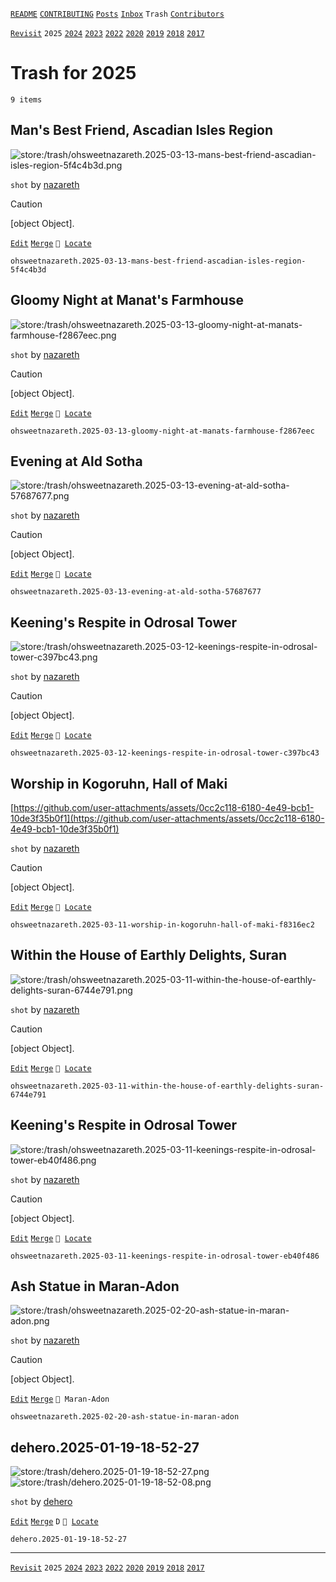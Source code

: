 [`README`](../../README.md) [`CONTRIBUTING`](../../CONTRIBUTING.md) [`Posts`](../posts/index.md) [`Inbox`](../inbox/index.md) `Trash` [`Contributors`](../contributors.md)

[`Revisit`](revisit.md) `2025` [`2024`](2024.md) [`2023`](2023.md) [`2022`](2022.md) [`2020`](2020.md) [`2019`](2019.md) [`2018`](2018.md) [`2017`](2017.md)

# Trash for 2025

`9 items`

## <span id="ohsweetnazareth.2025-03-13-mans-best-friend-ascadian-isles-region-5f4c4b3d">Man&#39;s Best Friend, Ascadian Isles Region</span>

![store:/trash/ohsweetnazareth.2025-03-13-mans-best-friend-ascadian-isles-region-5f4c4b3d.png](../../assets/previews/trash/ohsweetnazareth.2025-03-13-mans-best-friend-ascadian-isles-region-5f4c4b3d.avif "ohsweetnazareth.2025-03-13-mans-best-friend-ascadian-isles-region-5f4c4b3d")

`shot` by [nazareth](../contributors.md#ohsweetnazareth)

> [!CAUTION]
> [object Object].

[`Edit`](https://github.com/dehero/mwscr/issues/new?labels=post-editing&amp;template=post-editing.yml&amp;title=ohsweetnazareth.2025-03-13-mans-best-friend-ascadian-isles-region-5f4c4b3d&amp;postContent=store%3A%2Ftrash%2Fohsweetnazareth.2025-03-13-mans-best-friend-ascadian-isles-region-5f4c4b3d.png&amp;postTitle=Man%27s+Best+Friend%2C+Ascadian+Isles+Region&amp;postTitleRu=&amp;postAuthor=ohsweetnazareth&amp;postType=shot&amp;postEngine=&amp;postAddon=&amp;postTags=&amp;postLocation=&amp;postMark=&amp;postViolation=no-anti-aliasing&amp;postTrash=&amp;postRequest=) [`Merge`](https://github.com/dehero/mwscr/issues/new?labels=post-merging&amp;template=post-merging.yml&amp;title=ohsweetnazareth.2025-03-13-mans-best-friend-ascadian-isles-region-5f4c4b3d&amp;mergeWithIds=) <code>📍 [Locate](https://github.com/dehero/mwscr/issues/new?labels=post-location&template=post-location.yml&title=ohsweetnazareth.2025-03-13-mans-best-friend-ascadian-isles-region-5f4c4b3d&postLocation=)</code>

```
ohsweetnazareth.2025-03-13-mans-best-friend-ascadian-isles-region-5f4c4b3d
```

## <span id="ohsweetnazareth.2025-03-13-gloomy-night-at-manats-farmhouse-f2867eec">Gloomy Night at Manat&#39;s Farmhouse</span>

![store:/trash/ohsweetnazareth.2025-03-13-gloomy-night-at-manats-farmhouse-f2867eec.png](../../assets/previews/trash/ohsweetnazareth.2025-03-13-gloomy-night-at-manats-farmhouse-f2867eec.avif "ohsweetnazareth.2025-03-13-gloomy-night-at-manats-farmhouse-f2867eec")

`shot` by [nazareth](../contributors.md#ohsweetnazareth)

> [!CAUTION]
> [object Object].

[`Edit`](https://github.com/dehero/mwscr/issues/new?labels=post-editing&amp;template=post-editing.yml&amp;title=ohsweetnazareth.2025-03-13-gloomy-night-at-manats-farmhouse-f2867eec&amp;postContent=store%3A%2Ftrash%2Fohsweetnazareth.2025-03-13-gloomy-night-at-manats-farmhouse-f2867eec.png&amp;postTitle=Gloomy+Night+at+Manat%27s+Farmhouse&amp;postTitleRu=&amp;postAuthor=ohsweetnazareth&amp;postType=shot&amp;postEngine=&amp;postAddon=&amp;postTags=&amp;postLocation=&amp;postMark=&amp;postViolation=no-anti-aliasing&amp;postTrash=&amp;postRequest=) [`Merge`](https://github.com/dehero/mwscr/issues/new?labels=post-merging&amp;template=post-merging.yml&amp;title=ohsweetnazareth.2025-03-13-gloomy-night-at-manats-farmhouse-f2867eec&amp;mergeWithIds=) <code>📍 [Locate](https://github.com/dehero/mwscr/issues/new?labels=post-location&template=post-location.yml&title=ohsweetnazareth.2025-03-13-gloomy-night-at-manats-farmhouse-f2867eec&postLocation=)</code>

```
ohsweetnazareth.2025-03-13-gloomy-night-at-manats-farmhouse-f2867eec
```

## <span id="ohsweetnazareth.2025-03-13-evening-at-ald-sotha-57687677">Evening at Ald Sotha</span>

![store:/trash/ohsweetnazareth.2025-03-13-evening-at-ald-sotha-57687677.png](../../assets/previews/trash/ohsweetnazareth.2025-03-13-evening-at-ald-sotha-57687677.avif "ohsweetnazareth.2025-03-13-evening-at-ald-sotha-57687677")

`shot` by [nazareth](../contributors.md#ohsweetnazareth)

> [!CAUTION]
> [object Object].

[`Edit`](https://github.com/dehero/mwscr/issues/new?labels=post-editing&amp;template=post-editing.yml&amp;title=ohsweetnazareth.2025-03-13-evening-at-ald-sotha-57687677&amp;postContent=store%3A%2Ftrash%2Fohsweetnazareth.2025-03-13-evening-at-ald-sotha-57687677.png&amp;postTitle=Evening+at+Ald+Sotha&amp;postTitleRu=&amp;postAuthor=ohsweetnazareth&amp;postType=shot&amp;postEngine=&amp;postAddon=&amp;postTags=&amp;postLocation=&amp;postMark=&amp;postViolation=no-anti-aliasing&amp;postTrash=&amp;postRequest=) [`Merge`](https://github.com/dehero/mwscr/issues/new?labels=post-merging&amp;template=post-merging.yml&amp;title=ohsweetnazareth.2025-03-13-evening-at-ald-sotha-57687677&amp;mergeWithIds=) <code>📍 [Locate](https://github.com/dehero/mwscr/issues/new?labels=post-location&template=post-location.yml&title=ohsweetnazareth.2025-03-13-evening-at-ald-sotha-57687677&postLocation=)</code>

```
ohsweetnazareth.2025-03-13-evening-at-ald-sotha-57687677
```

## <span id="ohsweetnazareth.2025-03-12-keenings-respite-in-odrosal-tower-c397bc43">Keening&#39;s Respite in Odrosal Tower</span>

![store:/trash/ohsweetnazareth.2025-03-12-keenings-respite-in-odrosal-tower-c397bc43.png](../../assets/previews/trash/ohsweetnazareth.2025-03-12-keenings-respite-in-odrosal-tower-c397bc43.avif "ohsweetnazareth.2025-03-12-keenings-respite-in-odrosal-tower-c397bc43")

`shot` by [nazareth](../contributors.md#ohsweetnazareth)

> [!CAUTION]
> [object Object].

[`Edit`](https://github.com/dehero/mwscr/issues/new?labels=post-editing&amp;template=post-editing.yml&amp;title=ohsweetnazareth.2025-03-12-keenings-respite-in-odrosal-tower-c397bc43&amp;postContent=store%3A%2Ftrash%2Fohsweetnazareth.2025-03-12-keenings-respite-in-odrosal-tower-c397bc43.png&amp;postTitle=Keening%27s+Respite+in+Odrosal+Tower&amp;postTitleRu=&amp;postAuthor=ohsweetnazareth&amp;postType=shot&amp;postEngine=&amp;postAddon=&amp;postTags=&amp;postLocation=&amp;postMark=&amp;postViolation=no-anti-aliasing&amp;postTrash=&amp;postRequest=) [`Merge`](https://github.com/dehero/mwscr/issues/new?labels=post-merging&amp;template=post-merging.yml&amp;title=ohsweetnazareth.2025-03-12-keenings-respite-in-odrosal-tower-c397bc43&amp;mergeWithIds=) <code>📍 [Locate](https://github.com/dehero/mwscr/issues/new?labels=post-location&template=post-location.yml&title=ohsweetnazareth.2025-03-12-keenings-respite-in-odrosal-tower-c397bc43&postLocation=)</code>

```
ohsweetnazareth.2025-03-12-keenings-respite-in-odrosal-tower-c397bc43
```

## <span id="ohsweetnazareth.2025-03-11-worship-in-kogoruhn-hall-of-maki-f8316ec2">Worship in Kogoruhn, Hall of Maki</span>

[https://github.com/user-attachments/assets/0cc2c118-6180-4e49-bcb1-10de3f35b0f1](https://github.com/user-attachments/assets/0cc2c118-6180-4e49-bcb1-10de3f35b0f1)

`shot` by [nazareth](../contributors.md#ohsweetnazareth)

> [!CAUTION]
> [object Object].

[`Edit`](https://github.com/dehero/mwscr/issues/new?labels=post-editing&amp;template=post-editing.yml&amp;title=ohsweetnazareth.2025-03-11-worship-in-kogoruhn-hall-of-maki-f8316ec2&amp;postContent=https%3A%2F%2Fgithub.com%2Fuser-attachments%2Fassets%2F0cc2c118-6180-4e49-bcb1-10de3f35b0f1&amp;postTitle=Worship+in+Kogoruhn%2C+Hall+of+Maki&amp;postTitleRu=&amp;postAuthor=ohsweetnazareth&amp;postType=shot&amp;postEngine=&amp;postAddon=&amp;postTags=&amp;postLocation=&amp;postMark=&amp;postViolation=unsupported-resource&amp;postTrash=&amp;postRequest=) [`Merge`](https://github.com/dehero/mwscr/issues/new?labels=post-merging&amp;template=post-merging.yml&amp;title=ohsweetnazareth.2025-03-11-worship-in-kogoruhn-hall-of-maki-f8316ec2&amp;mergeWithIds=) <code>📍 [Locate](https://github.com/dehero/mwscr/issues/new?labels=post-location&template=post-location.yml&title=ohsweetnazareth.2025-03-11-worship-in-kogoruhn-hall-of-maki-f8316ec2&postLocation=)</code>

```
ohsweetnazareth.2025-03-11-worship-in-kogoruhn-hall-of-maki-f8316ec2
```

## <span id="ohsweetnazareth.2025-03-11-within-the-house-of-earthly-delights-suran-6744e791">Within the House of Earthly Delights, Suran</span>

![store:/trash/ohsweetnazareth.2025-03-11-within-the-house-of-earthly-delights-suran-6744e791.png](../../assets/previews/trash/ohsweetnazareth.2025-03-11-within-the-house-of-earthly-delights-suran-6744e791.avif "ohsweetnazareth.2025-03-11-within-the-house-of-earthly-delights-suran-6744e791")

`shot` by [nazareth](../contributors.md#ohsweetnazareth)

> [!CAUTION]
> [object Object].

[`Edit`](https://github.com/dehero/mwscr/issues/new?labels=post-editing&amp;template=post-editing.yml&amp;title=ohsweetnazareth.2025-03-11-within-the-house-of-earthly-delights-suran-6744e791&amp;postContent=store%3A%2Ftrash%2Fohsweetnazareth.2025-03-11-within-the-house-of-earthly-delights-suran-6744e791.png&amp;postTitle=Within+the+House+of+Earthly+Delights%2C+Suran&amp;postTitleRu=&amp;postAuthor=ohsweetnazareth&amp;postType=shot&amp;postEngine=&amp;postAddon=&amp;postTags=&amp;postLocation=&amp;postMark=&amp;postViolation=no-anti-aliasing&amp;postTrash=&amp;postRequest=) [`Merge`](https://github.com/dehero/mwscr/issues/new?labels=post-merging&amp;template=post-merging.yml&amp;title=ohsweetnazareth.2025-03-11-within-the-house-of-earthly-delights-suran-6744e791&amp;mergeWithIds=) <code>📍 [Locate](https://github.com/dehero/mwscr/issues/new?labels=post-location&template=post-location.yml&title=ohsweetnazareth.2025-03-11-within-the-house-of-earthly-delights-suran-6744e791&postLocation=)</code>

```
ohsweetnazareth.2025-03-11-within-the-house-of-earthly-delights-suran-6744e791
```

## <span id="ohsweetnazareth.2025-03-11-keenings-respite-in-odrosal-tower-eb40f486">Keening&#39;s Respite in Odrosal Tower</span>

![store:/trash/ohsweetnazareth.2025-03-11-keenings-respite-in-odrosal-tower-eb40f486.png](../../assets/previews/trash/ohsweetnazareth.2025-03-11-keenings-respite-in-odrosal-tower-eb40f486.avif "ohsweetnazareth.2025-03-11-keenings-respite-in-odrosal-tower-eb40f486")

`shot` by [nazareth](../contributors.md#ohsweetnazareth)

> [!CAUTION]
> [object Object].

[`Edit`](https://github.com/dehero/mwscr/issues/new?labels=post-editing&amp;template=post-editing.yml&amp;title=ohsweetnazareth.2025-03-11-keenings-respite-in-odrosal-tower-eb40f486&amp;postContent=store%3A%2Ftrash%2Fohsweetnazareth.2025-03-11-keenings-respite-in-odrosal-tower-eb40f486.png&amp;postTitle=Keening%27s+Respite+in+Odrosal+Tower&amp;postTitleRu=&amp;postAuthor=ohsweetnazareth&amp;postType=shot&amp;postEngine=&amp;postAddon=&amp;postTags=&amp;postLocation=&amp;postMark=&amp;postViolation=no-anti-aliasing&amp;postTrash=&amp;postRequest=) [`Merge`](https://github.com/dehero/mwscr/issues/new?labels=post-merging&amp;template=post-merging.yml&amp;title=ohsweetnazareth.2025-03-11-keenings-respite-in-odrosal-tower-eb40f486&amp;mergeWithIds=) <code>📍 [Locate](https://github.com/dehero/mwscr/issues/new?labels=post-location&template=post-location.yml&title=ohsweetnazareth.2025-03-11-keenings-respite-in-odrosal-tower-eb40f486&postLocation=)</code>

```
ohsweetnazareth.2025-03-11-keenings-respite-in-odrosal-tower-eb40f486
```

## <span id="ohsweetnazareth.2025-02-20-ash-statue-in-maran-adon">Ash Statue in Maran-Adon</span>

![store:/trash/ohsweetnazareth.2025-02-20-ash-statue-in-maran-adon.png](../../assets/previews/trash/ohsweetnazareth.2025-02-20-ash-statue-in-maran-adon.avif "ohsweetnazareth.2025-02-20-ash-statue-in-maran-adon")

`shot` by [nazareth](../contributors.md#ohsweetnazareth)

> [!CAUTION]
> [object Object].

[`Edit`](https://github.com/dehero/mwscr/issues/new?labels=post-editing&amp;template=post-editing.yml&amp;title=ohsweetnazareth.2025-02-20-ash-statue-in-maran-adon&amp;postContent=store%3A%2Ftrash%2Fohsweetnazareth.2025-02-20-ash-statue-in-maran-adon.png&amp;postTitle=Ash+Statue+in+Maran-Adon&amp;postTitleRu=&amp;postAuthor=ohsweetnazareth&amp;postType=shot&amp;postEngine=&amp;postAddon=&amp;postTags=&amp;postLocation=Maran-Adon&amp;postMark=&amp;postViolation=no-anti-aliasing&amp;postTrash=&amp;postRequest=) [`Merge`](https://github.com/dehero/mwscr/issues/new?labels=post-merging&amp;template=post-merging.yml&amp;title=ohsweetnazareth.2025-02-20-ash-statue-in-maran-adon&amp;mergeWithIds=) `📍 Maran-Adon`

```
ohsweetnazareth.2025-02-20-ash-statue-in-maran-adon
```

## <span id="dehero.2025-01-19-18-52-27">dehero.2025-01-19-18-52-27</span>

![store:/trash/dehero.2025-01-19-18-52-27.png](../../assets/previews/trash/dehero.2025-01-19-18-52-27.avif "dehero.2025-01-19-18-52-27")
![store:/trash/dehero.2025-01-19-18-52-08.png](../../assets/previews/trash/dehero.2025-01-19-18-52-08.avif "dehero.2025-01-19-18-52-08")

`shot` by [dehero](../contributors.md#dehero)

[`Edit`](https://github.com/dehero/mwscr/issues/new?labels=post-editing&amp;template=post-editing.yml&amp;title=dehero.2025-01-19-18-52-27&amp;postContent=store%3A%2Ftrash%2Fdehero.2025-01-19-18-52-27.png%0Astore%3A%2Ftrash%2Fdehero.2025-01-19-18-52-08.png&amp;postTitle=&amp;postTitleRu=&amp;postAuthor=dehero&amp;postType=shot&amp;postEngine=&amp;postAddon=&amp;postTags=&amp;postLocation=&amp;postMark=D&amp;postViolation=&amp;postTrash=&amp;postRequest=) [`Merge`](https://github.com/dehero/mwscr/issues/new?labels=post-merging&amp;template=post-merging.yml&amp;title=dehero.2025-01-19-18-52-27&amp;mergeWithIds=) `D` <code>📍 [Locate](https://github.com/dehero/mwscr/issues/new?labels=post-location&template=post-location.yml&title=dehero.2025-01-19-18-52-27&postLocation=)</code>

```
dehero.2025-01-19-18-52-27
```

---

[`Revisit`](revisit.md) `2025` [`2024`](2024.md) [`2023`](2023.md) [`2022`](2022.md) [`2020`](2020.md) [`2019`](2019.md) [`2018`](2018.md) [`2017`](2017.md)
